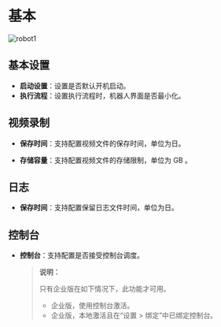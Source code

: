# 基本

![robot1](https://docimages.blob.core.chinacloudapi.cn/images/Robot/robotsettingpage20210113.png)

## 基本设置

- **启动设置**：设置是否默认开机启动。
- **执行流程**：设置执行流程时，机器人界面是否最小化。

## 视频录制

- **保存时间**：支持配置视频文件的保存时间，单位为日。

- **存储容量**：支持配置视频文件的存储限制，单位为 GB 。

## 日志

- **保存时间**：支持配置保留日志文件时间，单位为日。

## 控制台

- **控制台**：支持配置是否接受控制台调度。

  >**说明：**
  >
  >只有企业版在如下情况下，此功能才可用。
  >
  >- 企业版，使用控制台激活。
  >- 企业版，本地激活且在“设置 > 绑定”中已绑定控制台。
